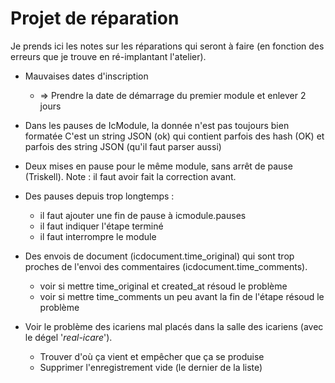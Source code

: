 # Projet de réparation

Je prends ici les notes sur les réparations qui seront à faire (en fonction des erreurs que je trouve en ré-implantant l'atelier).

* Mauvaises dates d'inscription
  * => Prendre la date de démarrage du premier module et enlever 2 jours
* Dans les pauses de IcModule, la donnée n'est pas toujours bien formatée
  C'est un string JSON (ok) qui contient parfois des hash (OK) et parfois
  des string JSON (qu'il faut parser aussi)
* Deux mises en pause pour le même module, sans arrêt de pause (Triskell). Note : il faut avoir fait la correction avant.
* Des pauses depuis trop longtemps :
  * il faut ajouter une fin de pause à icmodule.pauses
  * il faut indiquer l'étape terminé
  * il faut interrompre le module
* Des envois de document (icdocument.time_original) qui sont trop proches de l'envoi des commentaires (icdocument.time_comments).
  * voir si mettre time_original et created_at résoud le problème
  * voir si mettre time_comments un peu avant la fin de l'étape résoud le problème

* Voir le problème des icariens mal placés dans la salle des icariens (avec le dégel '_real-icare_').
  * Trouver d'où ça vient et empêcher que ça se produise
  * Supprimer l'enregistrement vide (le dernier de la liste)

